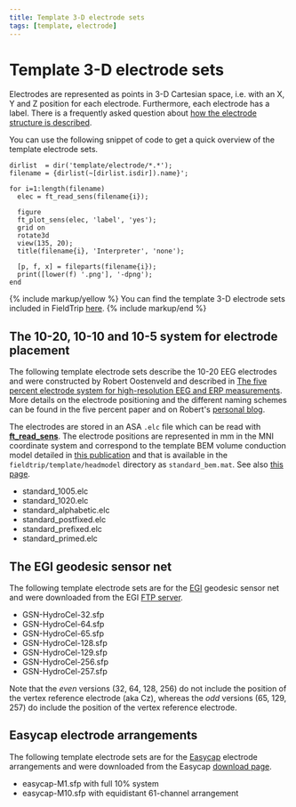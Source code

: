 ```yaml
---
title: Template 3-D electrode sets
tags: [template, electrode]
---
```


# Template 3-D electrode sets

Electrodes are represented as points in 3-D Cartesian space, i.e. with an X, Y and Z position for each electrode. Furthermore, each electrode has a label. There is a frequently asked question about [how the electrode structure is described](/faq/source/sensors_definition).

You can use the following snippet of code to get a quick overview of the template electrode sets.

    dirlist  = dir('template/electrode/*.*');
    filename = {dirlist(~[dirlist.isdir]).name}';

    for i=1:length(filename)
      elec = ft_read_sens(filename{i});

      figure
      ft_plot_sens(elec, 'label', 'yes');
      grid on
      rotate3d
      view(135, 20);
      title(filename{i}, 'Interpreter', 'none');

      [p, f, x] = fileparts(filename{i});
      print([lower(f) '.png'], '-dpng');
    end

{% include markup/yellow %}
You can find the template 3-D electrode sets included in FieldTrip [here](https://github.com/fieldtrip/fieldtrip/tree/master/template/electrode).
{% include markup/end %}

## The 10-20, 10-10 and 10-5 system for electrode placement

The following template electrode sets describe the 10-20 EEG electrodes and were constructed by Robert Oostenveld and described in [The five percent electrode system for high-resolution EEG and ERP measurements](https://doi.org/10.1016/s1388-2457(00)00527-7). More details on the electrode positioning and the different naming schemes can be found in the five percent paper and on Robert's [personal blog](http://robertoostenveld.nl/?p=5).

The electrodes are stored in an ASA `.elc` file which can be read with **[ft_read_sens](/reference/fileio/ft_read_sens)**. The electrode positions are represented in mm in the MNI coordinate system and correspond to the template BEM volume conduction model detailed in [this publication](http://www.ncbi.nlm.nih.gov/pubmed/12842715) and that is available in the `fieldtrip/template/headmodel` directory as `standard_bem.mat`. See also [this page](/template/headmodel/#standard_bemmat).

- standard_1005.elc
- standard_1020.elc
- standard_alphabetic.elc
- standard_postfixed.elc
- standard_prefixed.elc
- standard_primed.elc

## The EGI geodesic sensor net

The following template electrode sets are for the [EGI](http://www.egi.com) geodesic sensor net and were downloaded from the EGI [FTP server](ftp://www.egi.com/).

- GSN-HydroCel-32.sfp
- GSN-HydroCel-64.sfp
- GSN-HydroCel-65.sfp
- GSN-HydroCel-128.sfp
- GSN-HydroCel-129.sfp
- GSN-HydroCel-256.sfp
- GSN-HydroCel-257.sfp

Note that the _even_ versions (32, 64, 128, 256) do not include the position of the vertex reference electrode (aka Cz), whereas the _odd_ versions (65, 129, 257) do include the position of the vertex reference electrode.

## Easycap electrode arrangements

The following template electrode sets are for the [Easycap](http://www.easycap.de/easycap/e/products/products.htm) electrode arrangements and were downloaded from the Easycap [download page](http://www.easycap.de/easycap/e/downloads/electrode_sites_coordinates.htm).

- easycap-M1.sfp with full 10% system
- easycap-M10.sfp with equidistant 61-channel arrangement
